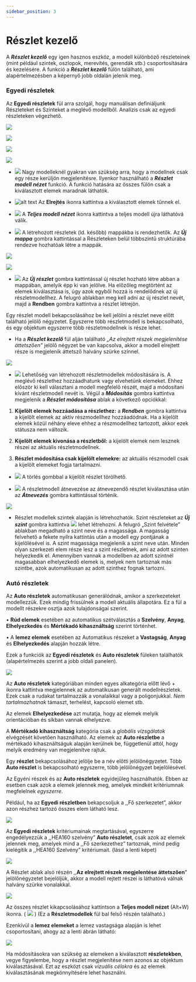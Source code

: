 ```yaml
---
sidebar_position: 3
---
```

# Részlet kezelő

<!-- wp:paragraph -->

A _**Részlet kezelő**_ egy igen hasznos eszköz, a modell különböző részleteinek (mint például szintek, oszlopok, merevítés, gerendák stb.) csoportosítására és kezelésére. A funkció a _**Részlet kezelő**_ fülön található, ami alapértelmezésben a képernyő jobb oldalán jelenik meg.



<!-- /wp:paragraph -->

<!-- wp:paragraph -->
### Egyedi részletek

Az **Egyedi részletek** fül arra szolgál, hogy manuálisan definiáljunk Részleteket és Szinteket a meglévő modellből. Analízis csak az egyedi részleteken végezhető.

![](./img/wp-content-uploads-2024-01-HU-Custom-portions-and-Auto-Portions.png)



[![](https://www.Consteelsoftware.com/wp-content/uploads/2021/04/4-4-portions-1.png)](./img/wp-content-uploads-2021-04-4-4-portions-1.png)

<!-- /wp:image -->

<!-- /wp:column -->

<!-- /wp:columns -->

<!-- wp:image {"align":"right","id":18012,"width":298,"height":239,"sizeSlug":"full","linkDestination":"media"} -->

[![](https://www.Consteelsoftware.com/wp-content/uploads/2021/04/4-2-model-view-submodel-1.png)](./img/wp-content-uploads-2021-04-4-2-model-view-submodel-1.png)

<!-- /wp:image -->

<!-- wp:image {"align":"right","id":18024,"width":398,"height":280,"sizeSlug":"full","linkDestination":"media"} -->

[![](https://www.Consteelsoftware.com/wp-content/uploads/2021/04/4-2-model-view-submodel-select.jpg)](./img/wp-content-uploads-2021-04-4-2-model-view-submodel-select.jpg)

<!-- /wp:image -->

<!-- wp:paragraph -->

- ![](./img/wp-content-uploads-2022-02-reszlet_kezelo_reszet_modell_nezet.png) Nagy modelleknél gyakran van szükség arra, hogy a modellnek csak egy része kerüljön megjelenítésre. Ilyenkor használható a _**Részlet modell nézet**_ funkció. A funkció hatására az összes fülön csak a kiválasztott elemek maradnak láthatók.


- ![alt text](<img/elrejtés cs17.png>) Az **Elrejtés** ikonra kattintva a kiválasztott elemek tűnnek el. 


- ![](./img/wp-content-uploads-2022-02-reszlet_kezelo_teljes_modell_nezet.png) A _**Teljes modell nézet**_ ikonra kattintva a teljes modell újra láthatóvá válik.

<!-- /wp:paragraph -->


<!-- wp:paragraph -->

- ![](./img/wp-content-uploads-2022-02-reszlet_kezelo_uj_mappa.png) A létrehozott részletek (ld. később) mappákba is rendezhetők. Az _**Új mappa**_ gombra kattintással a Részleteken belül többszintű struktúrába rendezve hozhatóak létre a mappák.

<!-- /wp:paragraph -->

<!-- wp:image {"align":"right","id":32694,"width":443,"height":346,"sizeSlug":"full","linkDestination":"media"} -->

[![](https://www.Consteelsoftware.com/wp-content/uploads/2022/02/reszlet_kezelo_kivalaszt.png)](./img/wp-content-uploads-2022-02-reszlet_kezelo_kivalaszt.png)

<!-- /wp:image -->

<!-- wp:image {"align":"right","id":32680,"width":263,"height":110,"sizeSlug":"full","linkDestination":"media"} -->

[![](https://www.Consteelsoftware.com/wp-content/uploads/2022/02/reszlet_kezelo_reszet_neve.png)](./img/wp-content-uploads-2022-02-reszlet_kezelo_reszet_neve.png)

<!-- /wp:image -->

<!-- wp:paragraph -->

- ![](./img/wp-content-uploads-2022-02-reszlet_kezelo_uj_reszlet.png) Az _**Új részlet**_ gombra kattintással új részlet hozható létre abban a mappában, amelyik épp ki van jelölve. Ha előzőleg megtörtént az elemek kiválasztása is, úgy azok egyből hozzá is rendelődnek az új részletmodellhez. A felugró ablakban meg kell adni az új részlet nevét, majd a **Rendben** gombra kattintva a részlet létrejön.

<!-- /wp:paragraph -->

<!-- wp:paragraph -->

Egy részlet modell bekapcsolásához be kell jelölni a részlet neve előtt található jelölő négyzetet. Egyszerre több részletmodell is bekapcsolható, és egy objektum egyszerre több részletmodellnek is része lehet.

<!-- /wp:paragraph -->

<!-- wp:paragraph -->

- Ha a _**Részlet kezelő**_ fül alján található _„Az elrejtett részek megjelenítése áttetszően”_ jelölő négyzet be van kapcsolva, akkor a modell elrejtett része is megjelenik áttetsző halvány szürke színnel.

<!-- /wp:paragraph -->

<!-- wp:spacer {"height":"1px"} -->

<!-- /wp:spacer -->

<!-- wp:image {"align":"right","id":32602,"width":256,"height":190,"sizeSlug":"full","linkDestination":"media"} -->

[![](https://www.Consteelsoftware.com/wp-content/uploads/2022/02/reszlet_kezelo_modositas_tipus.png)](./img/wp-content-uploads-2022-02-reszlet_kezelo_modositas_tipus.png)

<!-- /wp:image -->

<!-- wp:paragraph -->

- ![](./img/wp-content-uploads-2022-02-reszlet_kezelo_modosit.png) Lehetőség van létrehozott részletmodellek módosítására is. A meglévő részlethez hozzáadhatunk vagy elvehetünk elemeket. Ehhez először ki kell választani a modell megfelelő részét, majd a módosítani kívánt részletmodell nevét is. Végül a _**Módosítás**_ gombra kattintva megjelenik a _**Részlet módosítása**_ ablak a következő opciókkal:


1. **Kijelölt elemek hozzáadása a részlethez:** a _**Rendben**_ gombra kattintva a kijelölt elemek az aktív részmodellhez hozzáadódnak. Ha a kijelölt elemek közül néhány eleve ehhez a részmodellhez tartozott, akkor ezek státusza nem változik.

2. **Kijelölt elemek kivonása a részletből:** a kijelölt elemek nem lesznek részei az aktuális részletmodellnek.

3. **Részlet módosítása csak kijelölt elemekre:** az aktuális részmodell csak a kijelölt elemeket fogja tartalmazni.


- ![](./img/wp-content-uploads-2022-02-reszlet_kezelo_torol.png) A törlés gombbal a kijelölt részlet törölhető.

<!-- /wp:paragraph -->

<!-- wp:paragraph -->

- ![](./img/wp-content-uploads-2022-02-reszlet_kezelo_atnevez.png) A részletmodell átnevezése az átnevezendő részlet kiválasztása után az _**Átnevezés**_ gombra kattintással történik.

<!-- /wp:paragraph -->

<!-- wp:image {"align":"right","id":32687,"width":229,"height":152,"sizeSlug":"full","linkDestination":"media"} -->

[![](https://www.Consteelsoftware.com/wp-content/uploads/2022/02/reszlet_kezelo_szint_neve.png)](./img/wp-content-uploads-2022-02-reszlet_kezelo_szint_neve.png)

<!-- /wp:image -->

<!-- wp:paragraph -->

- Részlet modellek szintek alapján is létrehozhatók. Szint részleteket az _**Új szint**_ gombra kattintva ![](./img/wp-content-uploads-2022-02-reszlet_kezelo_uj_szint.png) lehet létrehozni. A felugró „Szint felvétele” ablakban megadható a szint neve és a magassága. A magasság felvehető a fekete nyílra kattintás után a modell egy pontjának a kijelölésével is. A szint magassága megjelenik a szint neve után. Minden olyan szerkezeti elem része lesz a szint részletnek, ami az adott szinten helyezkedik el. Amennyiben vannak a modellben az adott szintnél magasabban elhelyezkedő elemek is, melyek nem tartoznak más szintbe, azok automatikusan az adott szinthez fognak tartozni.

<!-- /wp:paragraph -->

<!-- wp:paragraph -->
### Autó részletek

Az **Auto részletek** automatikusan generálódnak, amikor a szerkezeteket modellezzük. Ezek mindig frissülnek a modell aktuális állapotára. Ez a fül a modellt részekre osztja azok tulajdonságai szerint.

<!-- /wp:paragraph -->

<!-- wp:paragraph -->

• **Rúd elemek** esetében az automatikus szétválasztás a **Szelvény**, **Anyag**, **Elhelyezkedés** és **Mértékadó kihasználtság** szerint történhet.

<!-- /wp:paragraph -->

<!-- wp:paragraph -->

• A **lemez elemek** esetében az Automatikus részeket a **Vastagság**, **Anyag** és **Elhelyezkedés** alapján hozzák létre.

<!-- /wp:paragraph -->

<!-- wp:paragraph -->

Ezek a funkciók az **Egyedi részletek** és **Auto részletek** füleken találhatók (alapértelmezés szerint a jobb oldali panelen).


<!-- wp:image {"id":72005,"width":"257px","height":"auto","sizeSlug":"full","linkDestination":"none"} -->

![](./img/wp-content-uploads-2024-01-HU-Auto-Portions-and-Custom-portions.png)

<!-- /wp:image -->

<!-- wp:paragraph -->

Az **Auto részletek** kategóriában minden egyes alkategória előtt lévő + ikonra kattintva megjelennek az automatikusan generált modellrészletek. Ezek csak a rudakat tartalmazzák a vonalaikkal vagy a poligonjukkal. _Nem tartalmazhatnak_ támaszt, terhelést, kapcsoló elemet stb.

<!-- /wp:paragraph -->

<!-- wp:paragraph -->

Az elemek **Elhelyezkedése** azt mutatja, hogy az elemek melyik orientációban és síkban vannak elhelyezve.

<!-- /wp:paragraph -->

<!-- wp:paragraph -->

A **Mértékadó kihasználtság** kategória csak a _globális vizsgálatok_ elvégzését követően használható. Az elemek az **Auto részletbe** a mértékadó kihasználtságuk alapján kerülnek be, függetlenül attól, hogy melyik eredmény van megjelenítve rajtuk.

<!-- /wp:paragraph -->

<!-- wp:paragraph -->

Egy **részlet** bekapcsolásához jelölje be a név előtti jelölőnégyzetet. Több **Auto részlet** is bekapcsolható egyszerre, több jelölőnégyzet bejelölésével.

<!-- /wp:paragraph -->

<!-- wp:paragraph -->

Az Egyéni részek és az **Auto részletek** egyidejűleg használhatók. Ebben az esetben csak azok a elemek jelennek meg, amelyek mindkét kritériumnak megfelelnek _egyszerre._

<!-- /wp:paragraph -->

<!-- wp:paragraph -->

Például, ha az **Egyedi részletben** bekapcsoljuk a ,,Fő szerkezetet”, akkor azon részhez tartozó összes elem látható lesz.

<!-- /wp:paragraph -->

<!-- wp:image {"id":71965,"width":"404px","height":"auto","sizeSlug":"full","linkDestination":"none"} -->

![](./img/wp-content-uploads-2024-01-HU-Custom-portions-example.png)

<!-- /wp:image -->

<!-- wp:paragraph -->

Az **Egyedi részletek** kritériumainak megtartásával, egyszerre engedélyezzük a ,,HEA160 szelvény” **Auto részletet**, csak azok az elemek jelennek meg, amelyek mind a ,,Fő szerkezethez” tartoznak, mind pedig kielégítik a ,,HEA160 Szelvény” kritériumait. (lásd a lenti képet)

<!-- /wp:paragraph -->

<!-- wp:image {"id":71985,"width":"407px","height":"auto","sizeSlug":"full","linkDestination":"none"} -->

![](./img/wp-content-uploads-2024-01-HU-Auto-portions-example.png)

<!-- /wp:image -->

<!-- wp:paragraph -->

A Részlet ablak alsó részén ,,**Az elrejtett részek megjelentése áttetszően**" jelölőnégyzetet bejelöljük, akkor a modell rejtett részei is láthatóvá válnak halvány szürke vonalakkal.

<!-- /wp:paragraph -->

<!-- wp:image {"id":71975,"width":"412px","height":"auto","sizeSlug":"full","linkDestination":"none"} -->

![](./img/wp-content-uploads-2024-01-HU-hidden-lines-example.png)

<!-- /wp:image -->

<!-- wp:paragraph -->

Az összes részlet kikapcsolásához kattintson a **Teljes modell nézet** (Alt+W) ikonra. ( ![](./img/wp-content-uploads-2024-01-Auto-Portions-Full-view-tab.png) ) (Ez a **Részletmodellek** fül bal felső részén található.)

<!-- /wp:paragraph -->

<!-- wp:paragraph -->

Ezenkívül a **lemez elemeket** a lemez vastagsága alapján is lehet csoportosítani, ahogy az a lenti ábrán látható:

<!-- /wp:paragraph -->

<!-- wp:image {"id":71995,"width":"409px","height":"auto","sizeSlug":"full","linkDestination":"none"} -->

![](./img/wp-content-uploads-2024-01-HU-Auto-Portions-Plate-element.png)

<!-- /wp:image -->

<!-- wp:paragraph -->

Ha módosításokra van szükség az elemeken a kiválasztott **részletekben**, vegye figyelembe, hogy a részlet megjelenítése nem azonos az objektum kiválasztásával. Ezt az eszközt csak _vizuális célokra_ és az elemek kiválasztásának megkönnyítésére lehet használni.
